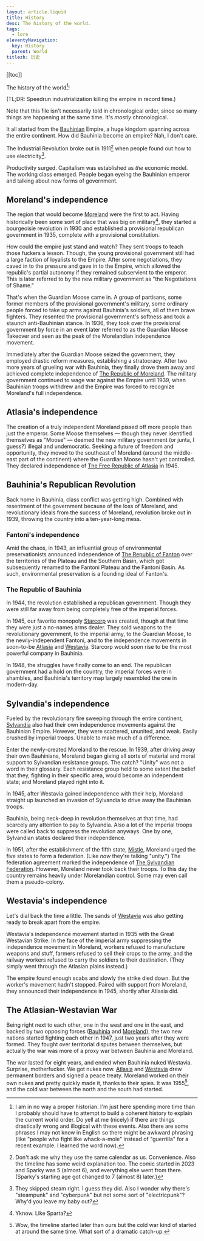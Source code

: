 ```yaml
---
layout: article.liquid
title: History
desc: The history of the world.
tags:
  - lore
eleventyNavigation:
  key: History
  parent: World
titlezh: 历史
---
```


[[toc]]

The history of the world[^1]!

(TL;DR: Speedrun industrialization killing the empire in record time.)

Note that this file isn't necessarily told in chronological order, since so many things are happening at the same time. It's *mostly* chronological.

It all started from the [Bauhinian](/world/bauhinia/) Empire, a huge kingdom spanning across the entire continent. How did Bauhinia become an empire? Nah, I don't care.

The Industrial Revolution broke out in 1911[^2] when people found out how to use electricity[^3].

Productivity surged. Capitalism was established as *the* economic model. The working class emerged. People began eyeing the Bauhinian emperor and talking about new forms of government.

## Moreland's independence

The region that would become [Moreland](/world/moreland/) were the first to act. Having historically been some sort of place that was big on military[^4], they started a bourgeoisie revolution in 1930 and established a provisional republican government in 1935, complete with a provisional constitution.

How could the empire just stand and watch? They sent troops to teach those fuckers a lesson. Though, the young provisional government still had a large faction of loyalists to the Empire. After some negotiations, they caved in to the pressure and gave in to the Empire, which allowed the republic's partial autonomy if they remained subservient to the emperor. This is later referred to by the new military government as "the Negotiations of Shame."

That's when the Guardian Moose came in. A group of partisans, some former members of the provisional government's military, some ordinary people forced to take up arms against Bauhinia's soldiers, all of them brave fighters. They resented the provisional government's softness and took a staunch anti-Bauhinian stance. In 1936, they took over the provisional government by force in an event later referred to as the Guardian Moose Takeover and seen as the peak of the Morelandian independence movement.

Immediately after the Guardian Moose seized the government, they employed drastic reform measures, establishing a stratocracy. After two more years of grueling war with Bauhinia, they finally drove them away and achieved complete independence of [The Republic of Moreland](/world/moreland/). The military government continued to wage war against the Empire until 1939, when Bauhinian troops withdrew and the Empire was forced to recognize Moreland's full independence.

## Atlasia's independence

The creation of a truly independent Moreland pissed off more people than just the emperor. Some Moose themselves — though they never identified themselves as "Moose" — deemed the new military government (or junta, I guess?) illegal and undemocratic. Seeking a future of freedom and opportunity, they moved to the southeast of Moreland (around the middle-east part of the continent) where the Guardian Moose hasn't yet controlled. They declared independence of [The Free Republic of Atlasia](/world/atlasia/) in 1945.

## Bauhinia's Republican Revolution

Back home in Bauhinia, class conflict was getting high. Combined with resentment of the government because of the loss of Moreland, and revolutionary ideals from the success of Moreland, revolution broke out in 1939, throwing the country into a ten-year-long mess.

### Fantoni's independence

Amid the chaos, in 1943, an influential group of environmental preservationists announced independence of [The Republic of Fanton](/world/fanton/) over the territories of the Plateau and the Southern Basin, which got subsequently renamed to the Fantoni Plateau and the Fantoni Basin. As such, environmental preservation is a founding ideal of Fanton's.

### The Republic of Bauhinia

In 1944, the revolution established a republican government. Though they were still far away from being completely free of the imperial forces.

In 1945, our favorite monopoly [Starcorp](/world/bauhinia/starcorp/) was created, though at that time they were just a no-names arms dealer. They sold weapons to the revolutionary government, to the imperial army, to the Guardian Moose, to the newly-independent Fantoni, and to the independence movements in soon-to-be [Atlasia](/world/atlasia/) and [Westavia](/world/westavia/). Starcorp would soon rise to be the most powerful company in Bauhinia.

In 1948, the struggles have finally come to an end. The republican government had a hold on the country, the imperial forces were in shambles, and Bauhinia's territory map largely resembled the one in modern-day.

## Sylvandia's independence

Fueled by the revolutionary fire sweeping through the entire continent, [Sylvandia](/world/sylvandia/) also had their own independence movements against the Bauhinian Empire. However, they were scattered, ununited, and weak. Easily crushed by imperial troops. Unable to make much of a difference.

Enter the newly-created Moreland to the rescue. In 1939, after driving away their own Bauhinians, Moreland began giving all sorts of material and moral support to Sylvandian resistance groups. The catch? "Unity" was not a word in their glossary. Each resistance group held to some extent the belief that they, fighting in their specific area, would become an independent state; and Moreland played right into it.

In 1945, after Westavia gained independence with their help, Moreland straight up launched an invasion of Sylvandia to drive away the Bauhinian troops.

Bauhinia, being neck-deep in revolution themselves at that time, had scarcely any attention to pay to Sylvandia. Also a lot of the imperial troops were called back to suppress the revolution anyways. One by one, Sylvandian states declared their independence.

In 1951, after the establishment of the fifth state, [Mistle](/world/sylvandia/mistle/), Moreland urged the five states to form a federation. (Like *now* they're talking "unity.") The federation agreement marked the independence of [The Sylvandian Federation](/world/sylvandia/). However, Moreland never took back their troops. To this day the country remains heavily under Morelandian control. Some may even call them a pseudo-colony.

## Westavia's independence

Let's dial back the time a little. The sands of [Westavia](/world/westavia/) was also getting ready to break apart from the empire.

Westavia's independence movement started in 1935 with the Great Westavian Strike. In the face of the imperial army suppressing the independence movement in Moreland, workers refused to manufacture weapons and stuff, farmers refused to sell their crops to the army, and the railway workers refused to carry the soldiers to their destination. (They simply went through the Atlasian plains instead.)

The empire found enough scabs and slowly the strike died down. But the worker's movement hadn't stopped. Paired with support from Moreland, they announced their independence in 1945, shortly after Atlasia did.

## The Atlasian-Westavian War

Being right next to each other, one in the west and one in the east, and backed by two opposing forces ([Bauhinia](/world/bauhinia/) and [Moreland](/world/moreland/)), the two new nations started fighting each other in 1947, just two years after they were formed. They fought over territorial disputes between themselves, but actually the war was more of a proxy war between Bauhinia and Moreland.

The war lasted for eight years, and ended when Bauhinia nuked Westavia. Surprise, motherfucker. We got nukes now. [Atlasia](/world/atlasia/) and [Westavia](/world/westavia/) drew permanent borders and signed a peace treaty. Moreland worked on their own nukes and pretty quickly made it, thanks to their spies. It was 1955[^5], and the cold war between the north and the south had started.

[^1]: I am in no way a proper historian. I'm just here spending more time than I probably should have to attempt to build a coherent history to explain the current world order. Do yell at me (nicely) if there are things drastically wrong and illogical with these events. Also there are some phrases I may not know in English so there might be awkward phrasing (like "people who fight like whack-a-mole" instead of "guerrilla" for a recent example. I learned the word now).
[^2]: Don't ask me why they use the same calendar as us. Convenience. Also the timeline has some weird explanation too. The comic started in 2023 and Sparky was 5 (almost 6), and everything else went from there. (Sparky's starting age got changed to 7 (almost 8) later.)
[^3]: They skipped steam right. I guess they did. Also I wonder why there's "steampunk" and "cyberpunk" but not some sort of "electricpunk"? Why'd you leave my baby out?
[^4]: Yknow. Like Sparta?
[^5]: Wow, the timeline started later than ours but the cold war kind of started at around the same time. What sort of a dramatic catch-up.
